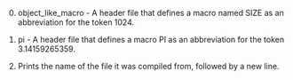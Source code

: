 0. object_like_macro - A header file that defines a macro named SIZE as an abbreviation for the token 1024.

1. pi - A header file that defines a macro PI as an abbreviation for the token 3.14159265359.

2. Prints the name of the file it was compiled from, followed by a new line.
